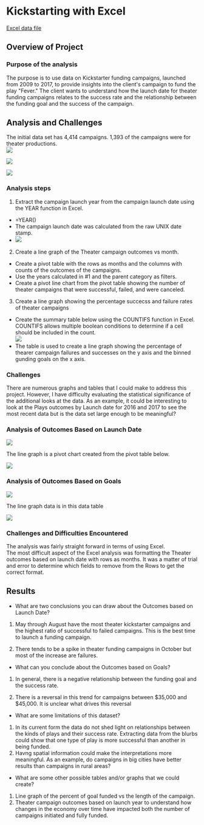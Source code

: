 # Kickstarting with Excel
[Excel data file](Kickstarter_Challenge.zip)  
## Overview of Project  
### Purpose of the analysis  
The purpose is to use data on Kickstarter funding campaigns, launched from 2009 to 2017, to provide insights into the client's campaign to fund the play "Fever."  The client wants to understand how the launch date for theater funding campaigns relates to the success rate and the relationship between the funding goal and the success of the campaign. 
## Analysis and Challenges  
The initial data set has 4,414 campaigns.  1,393 of the campaigns were for theater productions.  
![](Parent_category_outcomes_no_filter.png)  
  
![](Parent_category_outcomes_theater.png)  
  
![](Subcategory_outcomes_Plays.png)  
  
### Analysis steps  
1. Extract the campaign launch year from the campaign launch date using the YEAR function in Excel.  
- =YEAR()  
- The campaign launch date was calculated from the raw UNIX date stamp.  
- ![](Convert_UNIX_date_stamp_to_readable_date.PNG)  
2. Create a line graph of the Theater campaign outcomes vs month.  
- Create a pivot table with the rows as months and the columns with counts of the outcomes of the campaigns.  
- Use the years calculated in #1 and the parent category as filters.
- Create a pivot line chart from the pivot table showing the number of theater campaigns that were successful, failed, and were canceled.  
3. Create a line graph showing the percentage succecss and failure rates of theater campaigns  
- Create the summary table below using the COUNTIFS function in Excel.  COUNTIFS allows multiple boolean conditions to determine if a cell should be included in the count.  
![](Outcomes_based_on_goals_table.PNG)  
- The table is used to create a line graph showing the percentage of thearer campaign failures and successes on the y axis and the binned gunding goals on the x axis.  
  
### Challenges  

There are numerous graphs and tables that I could make to address this project.  However, I have difficulty evaluating the statistical significance of the additional looks at the data.  As an example, it could be interesting to look at the Plays outcomes by Launch date for 2016 and 2017 to see the most recent data but is the data set large enough to be meaningful?  
  
### Analysis of Outcomes Based on Launch Date  
  
![](Theater_Outcome_vs_Launch.png)  
  
The line graph is a pivot chart created from the pivot table below.  

![](Outcomes_based_on_date_pivot_table.PNG)  

### Analysis of Outcomes Based on Goals  
  
![](Outcomes_vs_Goals.png)  
  
The line graph data is in this data table  
  
![](Outcomes_based_on_goals_table.PNG)  
  
### Challenges and Difficulties Encountered  
  
The analysis was fairly straight forward in terms of using Excel.  
The most difficult aspect of the Excel analysis was formatting the Theater outcomes based on launch date with rows as months.  It was a matter of trial and error to determine which fields to remove from the Rows to get the correct format.  

## Results

- What are two conclusions you can draw about the Outcomes based on Launch Date?  
  
1. May through August have the most theater kickstarter campaigns and the highest ratio of successful to failed campaigns.  This is the best time to launch a funding campaign.

2. There tends to be a spike in theater funding campaigns in October but most of the increase are failures.  
  
- What can you conclude about the Outcomes based on Goals?  
  
1. In general, there is a negative relationship between the funding goal and the success rate.  
  
2. There is a reversal in this trend for campaigns between $35,000 and $45,000.  It is unclear what drives this reversal  
  
- What are some limitations of this dataset?  
  
1. In its current form the data do not shed light on relationships between the kinds of plays and their success rate.  Extracting data from the blurbs could show that one type of play is more successful than another in being funded.  
2. Havng spatial information could make the interpretations more meaningful.  As an example, do campaigns in big cities have better results than campaigns in rural areas?    
  
- What are some other possible tables and/or graphs that we could create?  
  
1. Line graph of the percent of goal funded vs the length of the campaign.  
2. Theater campaign outcomes based on launch year to understand how changes in the economy over time have impacted both the number of campaigns initiated and fully funded.  

